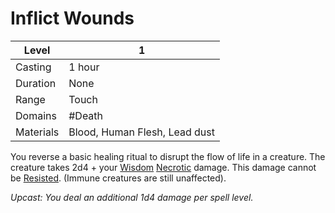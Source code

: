 # Inflict Wounds

| Level     | 1                             |
| --------- | ----------------------------- |
| Casting   | 1 hour                        |
| Duration  | None                          |
| Range     | Touch                         |
| Domains   | #Death                        |
| Materials | Blood, Human Flesh, Lead dust |

You reverse a basic healing ritual to disrupt the flow of life in a creature. The creature takes 2d4 + your [Wisdom](../../../../Player%20Characters/Chosen%20Statistics/Wisdom.md) [Necrotic](../../../../Damage%20Types/Necrotic.md) damage. This damage cannot be [Resisted](../../../../Conditions/Resistant.md). (Immune creatures are still unaffected).

*Upcast: You deal an additional 1d4 damage per spell level.*